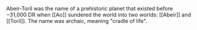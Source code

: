 Abeir-Toril was the name of a prehistoric planet that existed before −31,000 DR when [[Ao]] sundered the world into two worlds: [[Abeir]] and [[Toril]]. The name was archaic, meaning "cradle of life".